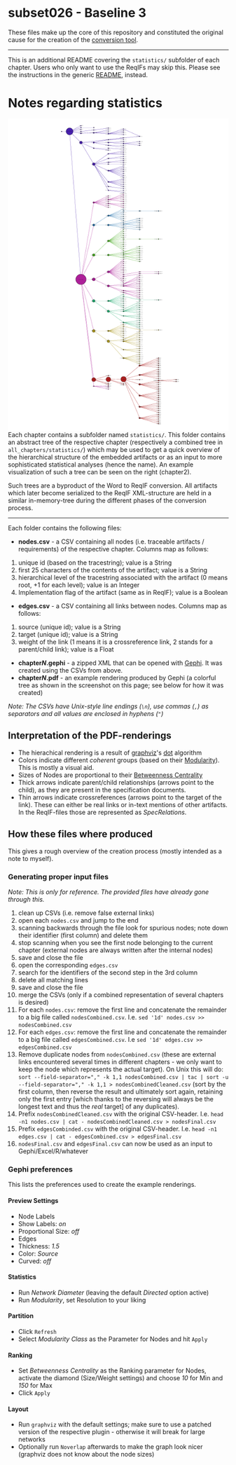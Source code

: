 subset026 - Baseline 3
======================

These files make up the core of this repository and constituted the original cause for the creation of the [conversion tool](https://github.com/morido/subset026reader).

---

This is an additional README covering the `statistics/` subfolder of each chapter. Users who only want to use the ReqIFs may skip this. Please see the instructions in the generic [README](../README.md), instead.

# Notes regarding statistics

<img align="right" alt="Chapter 2 example rendering" src="statistics_example_chapter2.png?raw=true">Each chapter contains a subfolder named `statistics/`. This folder contains an abstract tree of the respective chapter (respectively a combined tree in `all_chapters/statistics/`) which may be used to get a quick overview of the hierarchical structure of the embedded artifacts or as an input to more sophisticated statistical analyses (hence the name).
An example visualization of such a tree can be seen on the right (chapter2).

Such trees are a byproduct of the Word to ReqIF conversion. All artifacts which later become serialized to the ReqIF XML-structure are held in a similar in-memory-tree during the different phases of the conversion process.

---

Each folder contains the following files:

* **nodes.csv** - a CSV containing all nodes (i.e. traceable artifacts / requirements) of the respective chapter. Columns map as follows:
 1. unique id (based on the tracestring); value is a String
 2. first 25 characters of the contents of the artifact; value is a String
 3. hierarchical level of the tracestring associated with the artifact (0 means root, +1 for each level); value is an Integer
 4. Implementation flag of the artifact (same as in ReqIF); value is a Boolean
* **edges.csv** - a CSV containing all links between nodes. Columns map as follows:
 1. source (unique id); value is a String
 2. target (unique id); value is a String
 3. weight of the link (1 means it is a crossreference link, 2 stands for a parent/child link); value is a Float
* **chapter*N*.gephi** - a zipped XML that can be opened with [Gephi](http://www.gephi.org). It was created using the CSVs from above.
* **chapter*N*.pdf** - an example rendering produced by Gephi (a colorful tree as shown in the screenshot on this page; see below for how it was created)

*Note: The CSVs have Unix-style line endings (`\n`), use commas (`,`) as separators and all values are enclosed in hyphens (`"`)*


## Interpretation of the PDF-renderings

* The hierachical rendering is a result of [graphviz](http://www.graphviz.org/)'s [dot](http://en.wikipedia.org/wiki/Layered_graph_drawing) algorithm
* Colors indicate different *coherent* groups (based on their [Modularity](http://en.wikipedia.org/wiki/Modularity_%28networks%29)). This is mostly a visual aid.
* Sizes of Nodes are proportional to their [Betweenness Centrality](http://en.wikipedia.org/wiki/Betweenness_centrality)
* Thick arrows indicate parent/child relationships (arrows point to the child), as they are present in the specification documents.
* Thin arrows indicate crossreferences (arrows point to the target of the link). These can either be real links or in-text mentions of other artifacts. In the ReqIF-files those are represented as *SpecRelations*.

## How these files where produced

This gives a rough overview of the creation process (mostly intended as a note to myself).

### Generating proper input files

*Note: This is only for reference. The provided files have already gone through this.*

1. clean up CSVs (i.e. remove false external links)
 1. open each `nodes.csv` and jump to the end
 2. scanning backwards through the file look for spurious nodes; note down their identifier (first column) and delete them
 3. stop scanning when you see the first node belonging to the current chapter (external nodes are always written after the internal nodes)
 4. save and close the file
 5. open the corresponding `edges.csv`
 6. search for the identifiers of the second step in the 3rd column
 7. delete all matching lines
 8. save and close the file
2. merge the CSVs (only if a combined representation of several chapters is desired)
 1. For each `nodes.csv`: remove the first line and concatenate the remainder to a big file called `nodesCombined.csv`. I.e. 
```sed '1d' nodes.csv >> nodesCombined.csv```
 2. For each `edges.csv`: remove the first line and concatenate the remainder to a big file called `edgesCombined.csv`. I.e
```sed '1d' edges.csv >> edgesCombined.csv```
 3. Remove duplicate nodes from `nodesCombined.csv` (these are external links encountered several times in different chapters - we only want to keep the node which represents the actual target).
On Unix this will do:
```sort --field-separator="," -k 1,1 nodesCombined.csv | tac | sort -u --field-separator="," -k 1,1 > nodesCombinedCleaned.csv```
(sort by the first column, then reverse the result and ultimately sort again, retaining only the first entry [which thanks to the reversing will always be the longest text and thus the *real* target] of any duplicates).
 5. Prefix `nodesCombinedCleaned.csv` with the original CSV-header. I.e.
```head -n1 nodes.csv | cat - nodesCombinedCleaned.csv > nodesFinal.csv```
 6. Prefix `edgesCombinded.csv` with the original CSV-header. I.e.
```head -n1 edges.csv | cat - edgesCombined.csv > edgesFinal.csv```
 7. `nodesFinal.csv` and `edgesFinal.csv` can now be used as an input to Gephi/Excel/R/whatever


### Gephi preferences

This lists the preferences used to create the example renderings.

#### Preview Settings

* Node Labels
 * Show Labels: *on*
 * Proportional Size: *off*
* Edges
 * Thickness: *1.5*
 * Color: *Source*
 * Curved: *off*

#### Statistics

* Run *Network Diameter* (leaving the default *Directed* option active)
* Run *Modularity*, set Resolution to your liking

#### Partition

* Click `Refresh`
* Select *Modularity Class* as the Parameter for Nodes and hit `Apply`

#### Ranking

* Set *Betweenness Centrality* as the Ranking parameter for Nodes, activate the diamond (Size/Weight settings) and choose *10* for Min and *150* for Max
* Click `Apply`

#### Layout

* Run `graphviz` with the default settings; make sure to use a patched version of the respective plugin - otherwise it will break for large networks
* Optionally run `Noverlap` afterwards to make the graph look nicer (graphviz does not know about the node sizes)
